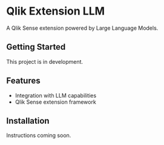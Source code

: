 # Qlik Extension LLM

A Qlik Sense extension powered by Large Language Models.

## Getting Started

This project is in development.

## Features

- Integration with LLM capabilities
- Qlik Sense extension framework

## Installation

Instructions coming soon. 
